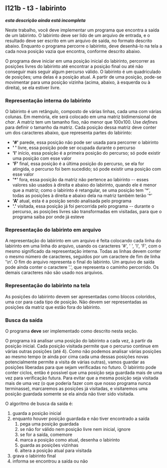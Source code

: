 ## l121b - t3 - labirinto

***esta descrição ainda está incompleta***

Neste trabalho, você deve implementar um programa que encontra a saída de um labirinto.
O labirinto deve ser lido de um arquivo de entrada, e o resultado deve ser escrito em um arquivo de saída, no formato descrito abaixo.
Enquanto o programa percorre o labirinto, deve desenhá-lo na tela a cada nova posição vazia que encontra, conforme descrito abaixo.

O programa deve iniciar em uma posição inicial do labirinto, percorrer as posições livres do labirinto até encontrar a posição final ou até não conseguir mais seguir algum percurso válido.
O labirinto é um quadriculado de posições; uma delas é a posição atual. 
A partir de uma posição, pode-se movimentar para uma posição vizinha (acima, abaixo, à esquerda ou à direita), se ela estiver livre.

### Representação interna do labirinto

O labirinto é um retângulo, composto de várias linhas, cada uma com várias colunas.
Em memória, ele será colocado em uma matriz bidimensional de *char*.
A matriz tem um tamanho fixo, não menor que 100x100.
Use *define*s para definir o tamanho da matriz.
Cada posição dessa matriz deve conter um dos caracteres abaixo, que representa partes do labirinto:
- **'#'** parede, essa posição não pode ser usada para percorrer o labirinto
- **' '** livre, essa posição pode ser ocupada durante o percurso
- **'I'** início, essa posição é a primeira posição do percurso; só pode existir uma posição com esse valor
- **'F'** final, essa posição é a última posição do percurso, se ela for atingida, o percurso foi bem sucedido; só pode existir uma posição com esse valor
- **'\*'** fora, essa posição da matriz não pertence ao labirinto -- esses valores são usados à direita e abaixo do labirinto, quando ele é menor que a matriz; como o labirinto é retangular, se uma posição tem '\*', todas as posições à direita e abaixo dela na matriz também terão '\*'
- **'A'** atual, esta é a posição sendo analisada pelo programa
- **'.'** visitada, essa posição já foi percorrida pelo programa -- durante o percurso, as posições livres são transformadas em visitadas, para que o programa saiba por onde já esteve

### Representação do labirinto em arquivo

A representação do labirinto em um arquivo é feita colocando cada linha do labirinto em uma linha do arquivo, usando os caracteres '#', ' ', 'I', 'F', com o mesmo significado da representação interna.
Todas as linhas devem conter o mesmo número de caracteres, seguidos por um caractere de fim de linha '\n'.
O fim do arquivo representa o final do labirinto.
Um arquivo de saída pode ainda conter o caractere '.', que representa o caminho percorrido.
Os demais caracteres não são usado nos arquivos.

### Representação do labirinto na tela

As posições do labirinto devem ser apresentadas como blocos coloridos, uma cor para cada tipo de posição.
Não devem ser representadas as posições da matriz que estão fora do labirinto.

### Busca da saída

O programa **deve** ser implementado como descrito nesta seção.

O programa irá analisar uma posição do labirinto a cada vez, à partir da posição inicial.
Cada posição visitada permite que o percurso continue em várias outras posições (até 4).
Como não podemos analisar várias posições ao mesmo tempo (e ainda por cima cada uma dessas posições novas potencialmente permite a visita de várias outras), vamos guardar as posições liberadas para que sejam verificadas no futuro.
O labirinto pode conter ciclos, então é possível que uma posição seja guardada mais de uma vez para verificação futura.
Para evitar que a mesma posição seja visitada mais de uma vez (o que poderia fazer com que nosso programa nunca terminasse), marcaremos as posições já visitadas, e visitaremos uma posição guardada somente se ela ainda não tiver sido visitada.

O algoritmo de busca da saída é:
   1. guarda a posição inicial
   2. enquanto houver posição guardada e não tiver encontrado a saída
      1. pega uma posição guardada
      3. se não for válido nem posição livre nem inicial, ignore
      2. se for a saída, comemore
      4. marca a posição como atual, desenha o labirinto
      5. guarda as posições vizinhas
      6. altera a posição atual para visitada
   3. grava o labirinto final
   4. informa se encontrou a saída ou não
